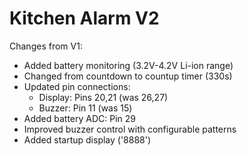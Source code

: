# Kitchen Alarm V2

Changes from V1:
- Added battery monitoring (3.2V-4.2V Li-ion range)
- Changed from countdown to countup timer (330s)
- Updated pin connections:
  - Display: Pins 20,21 (was 26,27)
  - Buzzer: Pin 11 (was 15)
- Added battery ADC: Pin 29
- Improved buzzer control with configurable patterns
- Added startup display ('8888') 